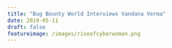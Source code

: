 ```yaml
---
title: "Bug Bounty World Interviews Vandana Verma"
date: 2019-05-11
draft: false
featureimage: /images/riseofcyberwoman.png
---
```




